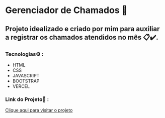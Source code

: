 # Gerenciador de Chamados 📝

## Projeto idealizado e criado por mim para auxiliar a registrar os chamados atendidos no mês 📋✔️.

### Tecnologias⚙️ :
- HTML
- CSS
- JAVASCRIPT
- BOOTSTRAP
- VERCEL

### Link do Projeto🔗 :
[Clique aqui para visitar o projeto](https://taskmanag.vercel.app/)


